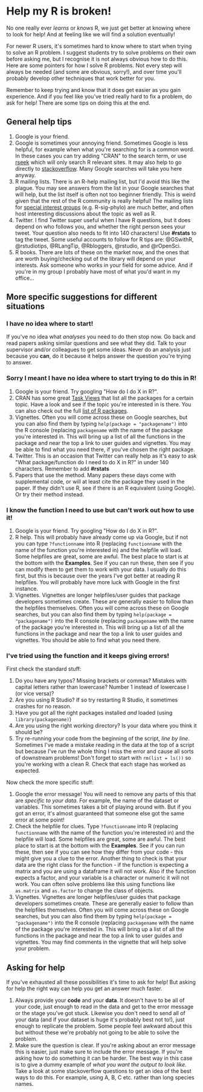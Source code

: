 # Help my R is broken!

No one really ever *learns* or *knows* R, we just get better at knowing where to look for help! And at feeling like we will find a solution eventually!

For newer R users, it's sometimes hard to know where to start when trying to solve an R problem. 
I suggest students try to solve problems on their own before asking me, but I recognise it is not always obvious how to do this. 
Here are some pointers for how I solve R problems. 
Not every step will always be needed (and some are obvious, sorry!), and over time you'll probably develop other techniques that work better for you.

Remember to keep trying and know that it does get easier as you gain experience.
And if you feel like you've tried really hard to fix a problem, do ask for help! 
There are some tips on doing this at the end.

## General help tips
1. Google is your friend.
2. Google is sometimes your annoying friend. Sometimes Google is less helpful, for example when what you're searching for is a common word. In these cases you can try adding "CRAN" to the search term, or use [rseek](https://www.rseek.org) which will only search R relevant sites. It may also help to go directly to [stackoverflow](https://www.stackoverflow.com). Many Google searches will take you here anyway.
3. R mailing lists. There is an R-help mailing list, but I'd avoid this like the plague. You may see answers from the list in your Google searches that will help, but the list itself is often not too beginner friendly. This is weird given that the rest of the R community is really helpful! The mailing lists for [special interest groups](https://www.r-project.org/mail.html) (e.g. R-sig-phylo) are much better, and often host interesting discussions about the topic as well as R.
4. Twitter. I find Twitter super useful when I have R questions, but it does depend on who follows you, and whether the right person sees your tweet. Your question also needs to fit into 140 characters! Use **#rstats** to tag the tweet. Some useful accounts to follow for R tips are: @GSwithR, @rstudiotips, @RLangTip, @Rbloggers, @rstudio, and @rOpenSci.
5. R books. There are lots of these on the market now, and the ones that are worth buying/checking out of the library will depend on your interests. Ask someone who works in your field for some advice. And if you're in my group I probably have most of what you'd want in my office...

## More specific suggestions for different situations

### I have no idea where to start!
If you've no idea what _analyses_ you need to do then stop now. 
Go back and read papers asking similar questions and see what they did.
Talk to your supervisor and/or colleagues to get some ideas. 
Never do an analysis just because you **can**, do it because it helps answer the question you're trying to answer.

### Sorry I meant I have no idea where to start trying to do this in R!

1. Google is your friend. 
Try googling "How do I do X in R?".
2. CRAN has some great [Task Views](https://cran.r-project.org/web/views/) that list all the packages for a certain topic. Have a look and see if the topic you're interested in is there. 
You can also check out the full [list of R packages](https://cran.r-project.org/web/packages/available_packages_by_name.html).
3. Vignettes. 
Often you will come across these on Google searches, but you can also find them by typing `help(package = "packagename")`
into the R console (replacing `packagename` with the name of the package you're interested in. 
This will bring up a list of all the functions in the package and near the top a link to user guides and vignettes. 
You may be able to find what you need there, if you've chosen the right package.
4. Twitter. 
This is an occasion that Twitter can really help as it's easy to ask "What package/function do I need to do X in R?" in under 140 characters.
Remember to add **#rstats**
5. Papers that use the method. 
Many papers these days come with supplemental code, or will at least cite the package they used in the paper. 
If they didn't use R, see if there is an R equivalent (using Google).
Or try their method instead.


### I know the function I need to use but can't work out how to use it!

1. Google is your friend. 
Try googling "How do I do X in R?".
2. R help.
This will probably have already come up via Google, but if not you can type `?functionname` into R (replacing `functionname` with the name of the function you're interested in) and the helpfile will load. 
Some helpfiles are great, some are awful. 
The best place to start is at the bottom with the **Examples**. 
See if you can run these, then see if you can modify them to get them to work with your data. 
I usually do this first, but this is because over the years I've got better at reading R helpfiles. 
You will probably have more luck with Google in the first instance.
3. Vignettes. 
Vignettes are longer helpfiles/user guides that package developers sometimes create. 
These are generally easier to follow than the helpfiles themselves.
Often you will come across these on Google searches, but you can also find them by typing `help(package = "packagename")`
into the R console (replacing `packagename` with the name of the package you're interested in. 
This will bring up a list of all the functions in the package and near the top a link to user guides and vignettes. 
You should be able to find what you need there.

### I've tried using the function and it keeps giving errors!

First check the standard stuff:

1. Do you have any typos? Missing brackets or commas? Mistakes with capital letters rather than lowercase? Number 1 instead of lowercase l (or vice versa)?
2. Are you using R Studio? If so try restarting R Studio, it sometimes crashes for no reason.
3. Have you got all the right packages installed *and* loaded (using `library(packagename)`)
4. Are you using the right working directory? Is your data where you think it should be?
5. Try re-running your code from the beginning of the script, *line by line*. Sometimes I've made a mistake reading in the data at the top of a script but because I've run the whole thing I miss the error and cause all sorts of downstream problems! Don't forget to start with `rm(list = ls())` so you're working with a clean R. Check that each stage has worked as expected.

Now check the more specific stuff:

1. Google the error message! 
You will need to remove any parts of this that are *specific to your data*. For example, the name of the dataset or variables. 
This sometimes takes a bit of playing around with. 
But if you got an error, it's almost guaranteed that someone else got the same error at some point!
2. Check the helpfile for clues.
Type `?functionname` into R (replacing `functionname` with the name of the function you're interested in) and the helpfile will load. 
Some helpfiles are great, some are awful. 
The best place to start is at the bottom with the **Examples**. 
See if you can run these, then see if you can see how they differ from your code - this might give you a clue to the error.
Another thing to check is that your data are the right class for the function - if the function is expecting a matrix and you are using a dataframe it will not work. 
Also if the function expects a factor, and your variable is a character or numeric it will not work.
You can often solve problems like this using functions like `as.matrix` and `as.factor` to change the class of objects.
3. Vignettes. 
Vignettes are longer helpfiles/user guides that package developers sometimes create. 
These are generally easier to follow than the helpfiles themselves.
Often you will come across these on Google searches, but you can also find them by typing `help(package = "packagename")`
into the R console (replacing `packagename` with the name of the package you're interested in. 
This will bring up a list of all the functions in the package and near the top a link to user guides and vignettes. 
You may find comments in the vignette that will help solve your problem.

## Asking for help

If you've exhausted all these possibilities it's time to ask for help! But asking for help the right way can help you get an answer much faster.

1. Always provide your **code** and your **data**. It doesn't have to be all of your code, just enough to read in the data and get to the error message or the stage you've got stuck. Likewise you don't need to send all of your data (and if your dataset is huge it's probably best not to!), just enough to replicate the problem. Some people feel awkward about this but without these we're probably not going to be able to solve the problem.
2. Make sure the question is clear. 
If you're asking about an error message this is easier, just make sure to include the error message.
If you're asking how to do something it can be harder. 
The best way in this case is to give a dummy example of *what you want the output to look like*. 
Take a look at some stackoverflow questions to get an idea of the best ways to do this. 
For example, using A, B, C etc. rather than long species names.
